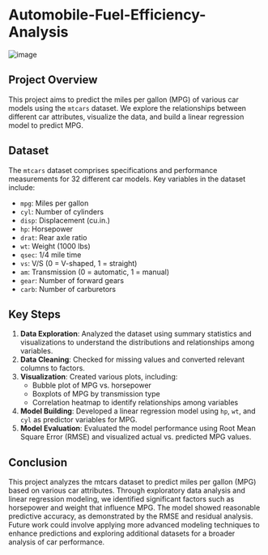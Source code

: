 # Automobile-Fuel-Efficiency-Analysis
![image](https://github.com/user-attachments/assets/774b5842-c400-43ce-9e61-b4cf5c23f17e)


## Project Overview
This project aims to predict the miles per gallon (MPG) of various car models using the `mtcars` dataset. We explore the relationships between different car attributes, visualize the data, and build a linear regression model to predict MPG.

## Dataset
The `mtcars` dataset comprises specifications and performance measurements for 32 different car models. Key variables in the dataset include:

- `mpg`: Miles per gallon
- `cyl`: Number of cylinders
- `disp`: Displacement (cu.in.)
- `hp`: Horsepower
- `drat`: Rear axle ratio
- `wt`: Weight (1000 lbs)
- `qsec`: 1/4 mile time
- `vs`: V/S (0 = V-shaped, 1 = straight)
- `am`: Transmission (0 = automatic, 1 = manual)
- `gear`: Number of forward gears
- `carb`: Number of carburetors

## Key Steps
1. **Data Exploration**: Analyzed the dataset using summary statistics and visualizations to understand the distributions and relationships among variables.
2. **Data Cleaning**: Checked for missing values and converted relevant columns to factors.
3. **Visualization**: Created various plots, including:
   - Bubble plot of MPG vs. horsepower
   - Boxplots of MPG by transmission type
   - Correlation heatmap to identify relationships among variables
4. **Model Building**: Developed a linear regression model using `hp`, `wt`, and `cyl` as predictor variables for MPG.
5. **Model Evaluation**: Evaluated the model performance using Root Mean Square Error (RMSE) and visualized actual vs. predicted MPG values.

## Conclusion
This project analyzes the mtcars dataset to predict miles per gallon (MPG) based on various car attributes. Through exploratory data analysis and linear regression modeling, we identified significant factors such as horsepower and weight that influence MPG. The model showed reasonable predictive accuracy, as demonstrated by the RMSE and residual analysis. Future work could involve applying more advanced modeling techniques to enhance predictions and exploring additional datasets for a broader analysis of car performance.

